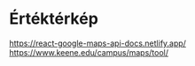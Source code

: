 # Értéktérkép

https://react-google-maps-api-docs.netlify.app/
https://www.keene.edu/campus/maps/tool/
